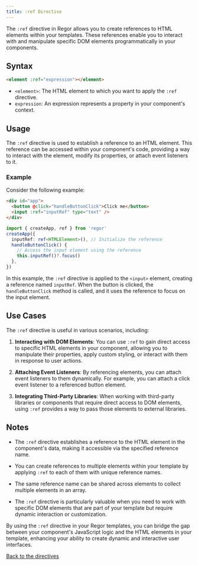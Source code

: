 ```yaml
---
title: :ref Directive
---
```


The `:ref` directive in Regor allows you to create references to HTML elements within your templates. These references enable you to interact with and manipulate specific DOM elements programmatically in your components.

## Syntax

```html
<element :ref="expression"></element>
```

- `<element>`: The HTML element to which you want to apply the `:ref` directive.
- `expression`: An expression represents a property in your component's context.

## Usage

The `:ref` directive is used to establish a reference to an HTML element. This reference can be accessed within your component's code, providing a way to interact with the element, modify its properties, or attach event listeners to it.

### Example

Consider the following example:

```html
<div id="app">
  <button @click="handleButtonClick">Click me</button>
  <input :ref="inputRef" type="text" />
</div>
```

```ts
import { createApp, ref } from 'regor'
createApp({
  inputRef: ref<HTMLElement>(), // Initialize the reference
  handleButtonClick() {
    // Access the input element using the reference
    this.inputRef()?.focus()
  },
})
```

In this example, the `:ref` directive is applied to the `<input>` element, creating a reference named `inputRef`. When the button is clicked, the `handleButtonClick` method is called, and it uses the reference to focus on the input element.

## Use Cases

The `:ref` directive is useful in various scenarios, including:

1. **Interacting with DOM Elements**: You can use `:ref` to gain direct access to specific HTML elements in your component, allowing you to manipulate their properties, apply custom styling, or interact with them in response to user actions.

2. **Attaching Event Listeners**: By referencing elements, you can attach event listeners to them dynamically. For example, you can attach a click event listener to a referenced button element.

3. **Integrating Third-Party Libraries**: When working with third-party libraries or components that require direct access to DOM elements, using `:ref` provides a way to pass those elements to external libraries.

## Notes

- The `:ref` directive establishes a reference to the HTML element in the component's data, making it accessible via the specified reference name.

- You can create references to multiple elements within your template by applying `:ref` to each of them with unique reference names.

- The same reference name can be shared across elements to collect multiple elements in an array.

- The `:ref` directive is particularly valuable when you need to work with specific DOM elements that are part of your template but require dynamic interaction or customization.

By using the `:ref` directive in your Regor templates, you can bridge the gap between your component's JavaScript logic and the HTML elements in your template, enhancing your ability to create dynamic and interactive user interfaces.

[Back to the directives](/directives/)
